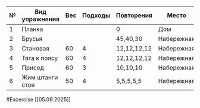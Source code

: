 
| №   | Вид упражнения  | Вес | Подходы | Повторения  | Место      |
| --- | --------------- | --- | ------- | ----------- | ---------- |
| 1   | Планка          |     |         | 0           | Дом        |
| 2   | Брусья          |     |         | 45,40,30    | Набережная |
| 3   | Становая        | 60  | 4       | 12,12,12,12 | Набережная |
| 4   | Тяга к поясу    | 60  | 4       | 12,12,12,12 | Набережная |
| 5   | Присед          | 60  | 3       | 10,10,10    | Набережная |
| 6   | Жим штанги стоя | 50  | 4       | 5,5,5,5,5   | Набережная |

#Excercise
[[05.09.2025]]
